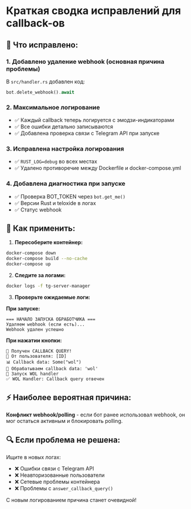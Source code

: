 # Краткая сводка исправлений для callback-ов

## 🔧 Что исправлено:

### 1. **Добавлено удаление webhook** (основная причина проблемы)
В `src/handler.rs` добавлен код:
```rust
bot.delete_webhook().await
```

### 2. **Максимальное логирование**
- ✅ Каждый callback теперь логируется с эмодзи-индикаторами
- ✅ Все ошибки детально записываются
- ✅ Добавлена проверка связи с Telegram API при запуске

### 3. **Исправлена настройка логирования**
- ✅ `RUST_LOG=debug` во всех местах
- ✅ Удалено противоречие между Dockerfile и docker-compose.yml

### 4. **Добавлена диагностика при запуске**
- ✅ Проверка BOT_TOKEN через `bot.get_me()`
- ✅ Версии Rust и teloxide в логах
- ✅ Статус webhook

## 🚀 Как применить:

1. **Пересоберите контейнер:**
```bash
docker-compose down
docker-compose build --no-cache
docker-compose up
```

2. **Следите за логами:**
```bash
docker logs -f tg-server-manager
```

3. **Проверьте ожидаемые логи:**

**При запуске:**
```
=== НАЧАЛО ЗАПУСКА ОБРАБОТЧИКА ===
Удаляем webhook (если есть)...
Webhook удален успешно
```

**При нажатии кнопки:**
```
🔔 Получен CALLBACK QUERY!
👤 От пользователя: [ID]
📊 Callback data: Some("wol")
🎯 Обрабатываем callback data: 'wol'
🔌 Запуск WOL handler
✅ WOL Handler: Callback query отвечен
```

## ⚡ Наиболее вероятная причина:

**Конфликт webhook/polling** - если бот ранее использовал webhook, он мог остаться активным и блокировать polling.

## 🔍 Если проблема не решена:

Ищите в новых логах:
- ❌ Ошибки связи с Telegram API
- ❌ Неавторизованные пользователи  
- ❌ Сетевые проблемы контейнера
- ❌ Проблемы с `answer_callback_query()`

С новым логированием причина станет очевидной!